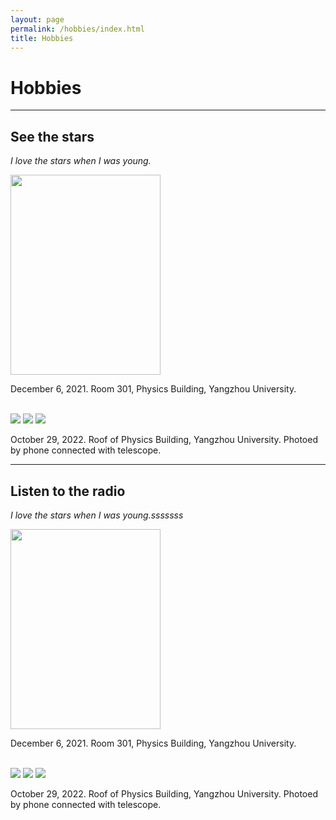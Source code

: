 ```yaml
---
layout: page
permalink: /hobbies/index.html
title: Hobbies
---
```


# Hobbies

---

## See the stars

*I love the stars when I was young.*


<img src="/images/hobbies/star/star--telescope--1.jpg" width="240" height="320">



December 6, 2021. Room 301, Physics Building, Yangzhou University.


<br>
<div class="third">
<img src="/images/hobbies/star/star--friends--1.jpg">
<img src="/images/hobbies/star/star--Saturn--1.jpg">
<img src="/images/hobbies/star/star--Jupiter--1.jpg">
</div>

October 29, 2022. Roof of Physics Building, Yangzhou University. Photoed by phone connected with telescope.

<hr>

## Listen to the radio

*I love the stars when I was young.sssssss*


<img src="/images/hobbies/star/star--telescope--1.jpg" width="240" height="320">




December 6, 2021. Room 301, Physics Building, Yangzhou University.


<br>
<div class="third">
<img src="/images/hobbies/star/star--friends--1.jpg">
<img src="/images/hobbies/star/star--Saturn--1.jpg">
<img src="/images/hobbies/star/star--Jupiter--1.jpg">
</div>


October 29, 2022. Roof of Physics Building, Yangzhou University. Photoed by phone connected with telescope.




